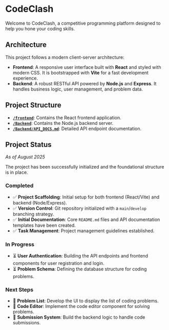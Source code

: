 # CodeClash

Welcome to CodeClash, a competitive programming platform designed to help you hone your coding skills.

## Architecture

This project follows a modern client-server architecture:

*   **Frontend**: A responsive user interface built with **React** and styled with modern CSS. It is bootstrapped with **Vite** for a fast development experience.
*   **Backend**: A robust RESTful API powered by **Node.js** and **Express**. It handles business logic, user management, and problem data.

## Project Structure

-   [**`/frontend`**](./frontend/README.md): Contains the React frontend application.
-   [**`/Backend`**](./Backend/README.md): Contains the Node.js backend server.
-   [**`/Backend/API_DOCS.md`**](./Backend/API_DOCS.md): Detailed API endpoint documentation.

## Project Status

*As of August 2025*

The project has been successfully initialized and the foundational structure is in place.

### Completed
- ✅ **Project Scaffolding**: Initial setup for both frontend (React/Vite) and backend (Node/Express).
- ✅ **Version Control**: Git repository initialized with a `main`/`develop` branching strategy.
- ✅ **Initial Documentation**: Core `README.md` files and API documentation templates have been created.
- ✅ **Task Management**: Project management guidelines established.

### In Progress
- ⏳ **User Authentication**: Building the API endpoints and frontend components for user registration and login.
- ⏳ **Problem Schema**: Defining the database structure for coding problems.

### Next Steps
- 📝 **Problem List**: Develop the UI to display the list of coding problems.
- 📝 **Code Editor**: Implement the code editor component for solving problems.
- 📝 **Submission System**: Build the backend logic to handle code submissions.
